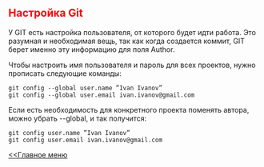 ## <span style="color:red">Настройка Git</span>

У GIT есть настройка пользователя, от которого будет идти работа. Это разумная и необходимая вещь, так как когда создается коммит, GIT берет именно эту информацию для поля Author.

Чтобы настроить имя пользователя и пароль для всех проектов, нужно прописать следующие команды:

````
git config --global user.name ”Ivan Ivanov”
git config --global user.email ivan.ivanov@gmail.com
````

Если есть необходимость для конкретного проекта поменять автора, можно убрать --global, и так получится:

````
git config user.name ”Ivan Ivanov”
git config user.email ivan.ivanov@gmail.com
````

[<<Главное меню](./readme.md)
